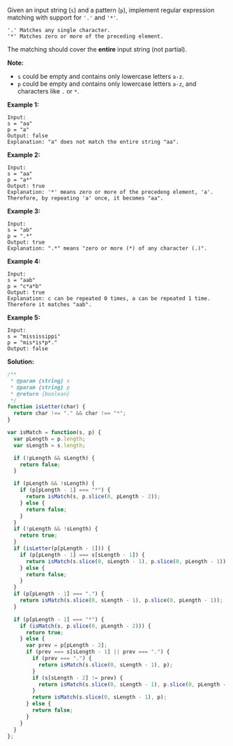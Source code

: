 Given an input string (`s`) and a pattern (`p`), implement regular expression matching with support for `'.'` and `'*'`.

```
'.' Matches any single character.
'*' Matches zero or more of the preceding element.
```

The matching should cover the **entire** input string (not partial).

**Note:**

- `s` could be empty and contains only lowercase letters `a-z`.
- `p` could be empty and contains only lowercase letters `a-z`, and characters like `.` or `*`.

**Example 1:**

```
Input:
s = "aa"
p = "a"
Output: false
Explanation: "a" does not match the entire string "aa".
```

**Example 2:**

```
Input:
s = "aa"
p = "a*"
Output: true
Explanation: '*' means zero or more of the precedeng element, 'a'. Therefore, by repeating 'a' once, it becomes "aa".
```

**Example 3:**

```
Input:
s = "ab"
p = ".*"
Output: true
Explanation: ".*" means "zero or more (*) of any character (.)".
```

**Example 4:**

```
Input:
s = "aab"
p = "c*a*b"
Output: true
Explanation: c can be repeated 0 times, a can be repeated 1 time. Therefore it matches "aab".
```

**Example 5:**

```
Input:
s = "mississippi"
p = "mis*is*p*."
Output: false
```

**Solution:**

```js
/**
 * @param {string} s
 * @param {string} p
 * @return {boolean}
 */
function isLetter(char) {
  return char !== "." && char !== "*";
}

var isMatch = function(s, p) {
  var pLength = p.length;
  var sLength = s.length;

  if (!pLength && sLength) {
    return false;
  }

  if (pLength && !sLength) {
    if (p[pLength - 1] === "*") {
      return isMatch(s, p.slice(0, pLength - 2));
    } else {
      return false;
    }
  }
  if (!pLength && !sLength) {
    return true;
  }
  if (isLetter(p[pLength - 1])) {
    if (p[pLength - 1] === s[sLength - 1]) {
      return isMatch(s.slice(0, sLength - 1), p.slice(0, pLength - 1));
    } else {
      return false;
    }
  }
  if (p[pLength - 1] === ".") {
    return isMatch(s.slice(0, sLength - 1), p.slice(0, pLength - 1));
  }

  if (p[pLength - 1] === "*") {
    if (isMatch(s, p.slice(0, pLength - 2))) {
      return true;
    } else {
      var prev = p[pLength - 2];
      if (prev === s[sLength - 1] || prev === ".") {
        if (prev === ".") {
          return isMatch(s.slice(0, sLength - 1), p);
        }
        if (s[sLength - 2] != prev) {
          return isMatch(s.slice(0, sLength - 1), p.slice(0, pLength - 2));
        }
        return isMatch(s.slice(0, sLength - 1), p);
      } else {
        return false;
      }
    }
  }
};
```
